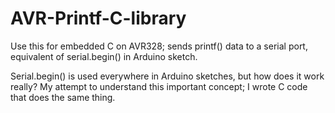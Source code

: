 # AVR-Printf-C-library
Use this for embedded C on AVR328; sends printf() data to a serial port, equivalent of serial.begin() in Arduino sketch.

Serial.begin() is used everywhere in Arduino sketches, but how does it work really?  My attempt to understand this important concept; I wrote C code that does the same thing. 
